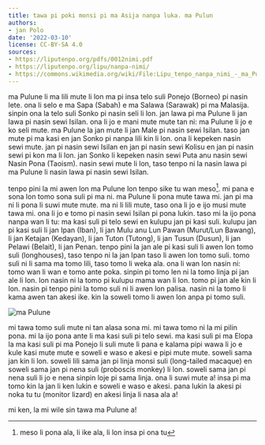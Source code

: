 ```yaml
---
title: tawa pi poki monsi pi ma Asija nanpa luka. ma Pulun
authors:
- jan Polo
date: '2022-03-10'
license: CC-BY-SA 4.0
sources:
- https://liputenpo.org/pdfs/0012nimi.pdf
- https://liputenpo.org/lipu/nanpa-nimi/
- https://commons.wikimedia.org/wiki/File:Lipu_tenpo_nanpa_nimi_-_ma_Pulune.png
---
```


ma Pulune li ma lili mute li lon ma pi insa telo suli Ponejo (Borneo) pi nasin lete. ona li selo e ma Sapa (Sabah) e ma Salawa (Sarawak) pi ma Malasija. sinpin ona la telo suli Sonko pi nasin seli li lon. jan lawa pi ma Pulune li jan lawa pi nasin sewi Isilan. ona li jo e mani mute mute tan ni: ma Pulune li jo e ko seli mute. ma Pulune la jan mute li jan Male pi nasin sewi Isilan. taso jan mute pi ma kasi en jan Sonko pi nanpa lili kin li lon. ona li kepeken nasin sewi mute. jan pi nasin sewi Isilan en jan pi nasin sewi Kolisu en jan pi nasin sewi pi kon ma li lon. jan Sonko li kepeken nasin sewi Puta anu nasin sewi Nasin Pona (Taoism). nasin sewi mute li lon, taso tenpo ni la nasin lawa pi ma Pulune li nasin lawa pi nasin sewi Isilan.

tenpo pini la mi awen lon ma Pulune lon tenpo sike tu wan meso[^1]. mi pana e sona lon tomo sona suli pi ma ni. ma Pulune li pona mute tawa mi. jan pi ma ni li pona li suwi mute mute. ma ni li lili mute, taso ona li jo e ijo musi mute tawa mi. ona li jo e tomo pi nasin sewi Isilan pi pona lukin. taso mi la ijo pona nanpa wan li tu: ma kasi suli pi telo sewi en kulupu jan pi kasi suli. kulupu jan pi kasi suli li jan Ipan (Iban), li jan Mulu anu Lun Pawan (Murut/Lun Bawang), li jan Ketajan (Kedayan), li jan Tuton (Tutong), li jan Tusun (Dusun), li jan Pelawi (Belait), li jan Penan. tenpo pini la jan ale pi kasi suli li awen lon tomo suli (longhouses), taso tenpo ni la jan Ipan taso li awen lon tomo suli. tomo suli ni li sama ma tomo lili, taso tomo li weka ala. ona li wan lon nasin ni: tomo wan li wan e tomo ante poka. sinpin pi tomo len ni la tomo linja pi jan ale li lon. lon nasin ni la tomo pi kulupu mama wan li lon. tomo pi jan ale kin li lon. nasin pi tenpo pini la tomo suli ni li awen lon palisa. nasin ni la tomo li kama awen tan akesi ike. kin la soweli tomo li awen lon anpa pi tomo suli.

![ma Pulune](https://upload.wikimedia.org/wikipedia/commons/0/0c/Lipu_tenpo_nanpa_nimi_-_ma_Pulune.png)

[^1]: meso li pona ala, li ike ala, li lon insa pi ona tu

mi tawa tomo suli mute ni tan alasa sona mi. mi tawa tomo ni la mi pilin pona. mi la ijo pona ante li ma kasi suli pi telo sewi. ma kasi suli pi ma Elopa la ma kasi suli pi ma Ponejo li suli mute li pana e kalama pipi wawa li jo e kule kasi mute mute e soweli e waso e akesi e pipi mute mute. soweli sama jan kin li lon. soweli lili sama jan pi linja monsi suli (long-tailed macaque) en soweli sama jan pi nena suli (proboscis monkey) li lon. soweli sama jan pi nena suli li jo e nena sinpin loje pi sama linja. ona li suwi mute a! insa pi ma tomo kin la jan li ken lukin e soweli e waso e akesi. pana lukin la akesi pi noka tu tu (monitor lizard) en akesi linja li nasa ala a!

mi ken, la mi wile sin tawa ma Pulune a!